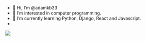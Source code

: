 - 👋 Hi, I’m @adamkb33
- 👀 I’m interested in computer programming.
- 🌱 I’m currently learning Python, Django, React and Javascript.
- 
![](https://img.shields.io/badge/<WORD_ON_LEFT>-<WORD_ON_RIGHT>-informational?style=flat&logo=<LOGO_NAME>&logoColor=white&color=2bbc8a)


<!---
adamkb33/adamkb33 is a ✨ special ✨ repository because its `README.md` (this file) appears on your GitHub profile.
You can click the Preview link to take a look at your changes.
--->
